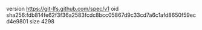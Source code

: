 version https://git-lfs.github.com/spec/v1
oid sha256:fdb814fe62f3f36a2583fcdc8bcc05867d9c33cd7a6c1afd8650f59ecd4e9801
size 4298
